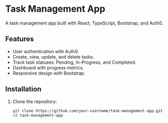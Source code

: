 # Task Management App

A task management app built with React, TypeScript, Bootstrap, and Auth0.

## Features
- User authentication with Auth0.
- Create, view, update, and delete tasks.
- Track task statuses: Pending, In-Progress, and Completed.
- Dashboard with progress metrics.
- Responsive design with Bootstrap.

## Installation
1. Clone the repository:
   ```bash
   git clone https://github.com/your-username/task-management-app.git
   cd task-management-app
